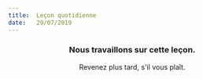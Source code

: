 ```yaml
---
title:  Leçon quotidienne
date:   29/07/2019
---
```


### <center>Nous travaillons sur cette leçon.</center>
<center>Revenez plus tard, s'il vous plaît.</center>